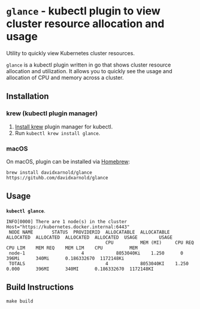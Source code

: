 # `glance` - kubectl plugin to view cluster resource allocation and usage

Utility to quickly view Kubernetes cluster resources.

`glance` is a kubectl plugin written in go that shows cluster resource allocation and utilization.  It allows you to quickly see the usage and allocation of CPU and memory across a cluster.


## Installation

### krew (kubectl plugin manager)

1. [Install krew](https://github.com/GoogleContainerTools/krew)
   plugin manager for kubectl.
1. Run `kubectl krew install glance`.

### macOS

On macOS, plugin can be installed via [Homebrew](https://brew.sh):

```shell
brew install davidxarnold/glance https://gituhb.com/davidxarnold/glance
```



## Usage 
**`kubectl glance`**.
```shell
INFO[0000] There are 1 node(s) in the cluster            Host="https://kubernetes.docker.internal:6443"
 NODE NAME       STATUS  PROVIDERID  ALLOCATABLE  ALLOCATABLE  ALLOCATED  ALLOCATED  ALLOCATED  ALLOCATED  USAGE        USAGE     
                                     CPU          MEM (MI)     CPU REQ    CPU LIM    MEM REQ    MEM LIM    CPU          MEM       
 node-1                     4            8053040Ki    1.250      0          396Mi      340Mi      0.186332670  1172148Ki 
 TOTALS                              4            8053040KI    1.250      0.000      396MI      340MI      0.186332670  1172148KI 
```


## Build Instructions

```
make build
```